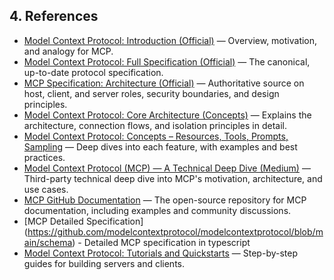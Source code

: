 ## 4. References

- [Model Context Protocol: Introduction (Official)](https://modelcontextprotocol.io/introduction) — Overview, motivation, and analogy for MCP.
- [Model Context Protocol: Full Specification (Official)](https://modelcontextprotocol.io/specification/2025-03-26) — The canonical, up-to-date protocol specification.
- [MCP Specification: Architecture (Official)](https://modelcontextprotocol.io/specification/2025-03-26/architecture) — Authoritative source on host, client, and server roles, security boundaries, and design principles.
- [Model Context Protocol: Core Architecture (Concepts)](https://modelcontextprotocol.io/docs/concepts/architecture) — Explains the architecture, connection flows, and isolation principles in detail.
- [Model Context Protocol: Concepts – Resources, Tools, Prompts, Sampling](https://modelcontextprotocol.io/docs/concepts/resources) — Deep dives into each feature, with examples and best practices.
- [Model Context Protocol (MCP) — A Technical Deep Dive (Medium)](https://medium.com/@singhrajni2210/model-context-protocol-mcp-a-technical-deep-dive-810273a34304) — Third-party technical deep dive into MCP's motivation, architecture, and use cases.
- [MCP GitHub Documentation](https://github.com/modelcontextprotocol/docs) — The open-source repository for MCP documentation, including examples and community discussions.
- [MCP Detailed Specification] (https://github.com/modelcontextprotocol/modelcontextprotocol/blob/main/schema) - Detailed MCP specification in typescript 
- [Model Context Protocol: Tutorials and Quickstarts](https://modelcontextprotocol.io/quickstart) — Step-by-step guides for building servers and clients.